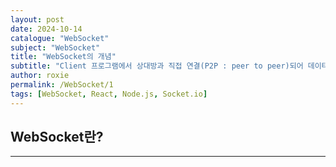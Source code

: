 ```yaml
---
layout: post
date: 2024-10-14
catalogue: "WebSocket"
subject: "WebSocket"
title: "WebSocket의 개념"
subtitle: "Client 프로그램에서 상대방과 직접 연결(P2P : peer to peer)되어 데이터를 주고받는 기술."
author: roxie
permalink: /WebSocket/1
tags: [WebSocket, React, Node.js, Socket.io]
---
```


## WebSocket란?

---
